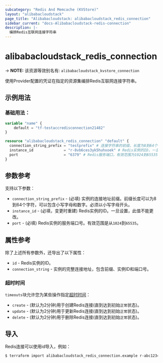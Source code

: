 ```yaml
---
subcategory: "Redis And Memcache (KVStore)"
layout: "alibabacloudstack"
page_title: "Alibabacloudstack: alibabacloudstack_redis_connection"
sidebar_current: "docs-Alibabacloudstack-redis-connection"
description: |- 
  编排Redis互联网连接字符串
---
```


# alibabacloudstack_redis_connection
-> **NOTE:** 该资源等效别名有: `alibabacloudstack_kvstore_connection`

使用Provider配置的凭证在指定的资源集编排Redis互联网连接字符串。

## 示例用法

### 基础用法：

```terraform
variable "name" {
    default = "tf-testaccredisconnection21482"
}

resource "alibabacloudstack_redis_connection" "default" {
  connection_string_prefix = "testprefix" # 连接字符串的前缀，长度为8到64个字符，包含小写字母和数字，必须以小写字母开头。
  instance_id              = "r-8vb6ces3yk5huhxoek" # Redis实例的ID，一旦设置后不可更改。
  port                     = "6379" # Redis服务端口，有效范围为1024到65535。
}
```

## 参数参考

支持以下参数：
  * `connection_string_prefix` - (必填) 实例的连接地址前缀。前缀长度可以为8到64个字符，可以包含小写字母和数字。必须以小写字母开头。
  * `instance_id` - (必填，变更时重建) Redis实例的ID。一旦设置，此值不能更改。
  * `port` - (必填) Redis实例的服务端口号。有效范围是从`1024`到`65535`。

## 属性参考

除了上述所有参数外，还导出了以下属性：
  * `id` - Redis实例的ID。
  * `connection_string` - 实例的完整连接地址，包含前缀、实例ID和端口号。

### 超时时间

`timeouts`块允许您为某些操作指定[超时时间](https://www.terraform.io/docs/configuration/resources.html#operation-timeouts)：

* `create` - (默认为2分钟)用于创建Redis连接(直到达到初始`正常`状态)。
* `update` - (默认为2分钟)用于更新Redis连接(直到达到初始`正常`状态)。
* `delete` - (默认为2分钟)用于删除Redis连接(直到达到初始`正常`状态)。

## 导入

Redis连接可以使用id导入，例如：

```bash
$ terraform import alibabacloudstack_redis_connection.example r-abc12345678
``` 